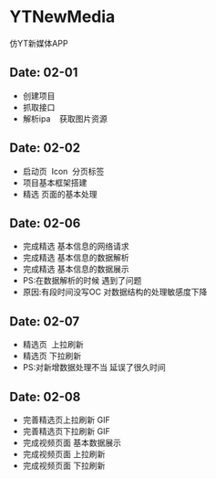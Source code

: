 # YTNewMedia
仿YT新媒体APP


## Date: 02-01  
<ul>
 <li>创建项目</li>
 <li>抓取接口</li>
 <li>解析ipa    获取图片资源</li>
</ul>

## Date: 02-02  
<ul>
 <li>启动页  Icon  分页标签</li>
 <li>项目基本框架搭建</li>
 <li>精选  页面的基本处理</li>
</ul>


## Date: 02-06  
<ul>
 <li>完成精选 基本信息的网络请求</li>
 <li>完成精选 基本信息的数据解析</li>
 <li>完成精选 基本信息的数据展示</li>    
 
 <li>PS:在数据解析的时候   遇到了问题</li>
 <li>原因:有段时间没写OC   对数据结构的处理敏感度下降</li>
</ul>


## Date: 02-07  
<ul>
 <li>精选页  上拉刷新</li>
 <li>精选页   下拉刷新</li>   
 
 <li>PS:对新增数据处理不当  延误了很久时间</li>
</ul>


## Date: 02-08  
<ul>
 <li>完善精选页上拉刷新  GIF</li>
 <li>完善精选页下拉刷新  GIF</li>     
 
 <li>完成视频页面 基本数据展示</li>
 <li>完成视频页面 上拉刷新</li>
 <li>完成视频页面 下拉刷新</li>
</ul>

